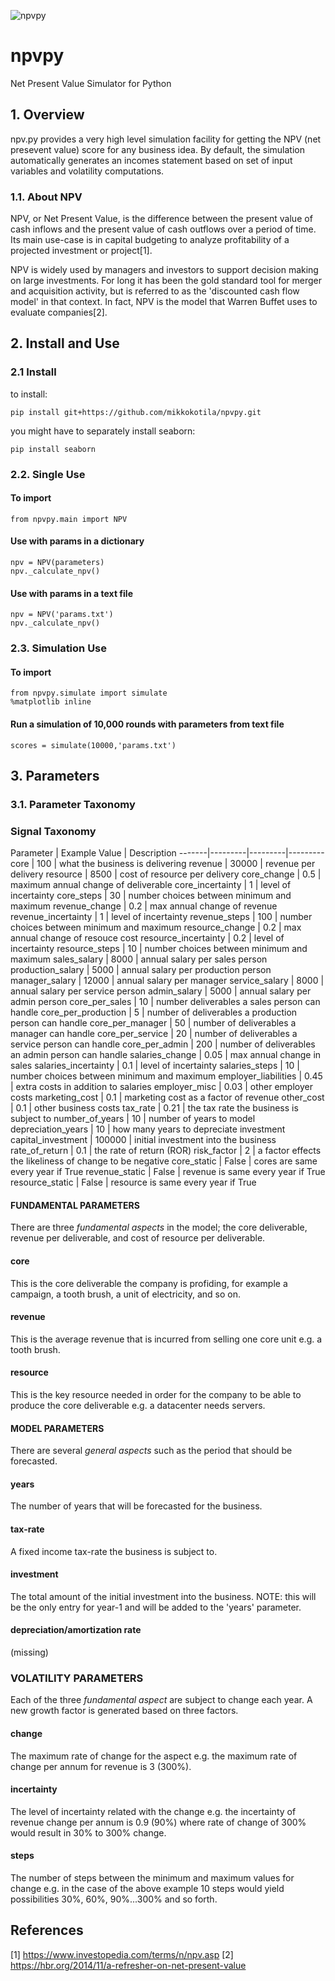 ![npvpy](https://raw.githubusercontent.com/mikkokotila/npvpy/master/logo.png)

# npvpy
Net Present Value Simulator for Python

## 1. Overview 

npv.py provides a very high level simulation facility for getting the NPV (net presevent value) score for any business idea. By default, the simulation automatically generates an incomes statement based on set of input variables and volatility computations. 

### 1.1. About NPV

NPV, or Net Present Value, is the difference between the present value of cash inflows and the present value of cash outflows over a period of time. Its main use-case is in capital budgeting to analyze profitability of a projected investment or project[1].

NPV is widely used by managers and investors to support decision making on large investments. For long it has been the gold standard tool for merger and acquisition activity, but is referred to as the 'discounted cash flow model' in that context. In fact, NPV is the model that Warren Buffet uses to evaluate companies[2]. 


## 2. Install and Use

### 2.1 Install 

to install: 

    pip install git+https://github.com/mikkokotila/npvpy.git
    
you might have to separately install seaborn:

    pip install seaborn

### 2.2. Single Use

#### To import

    from npvpy.main import NPV

#### Use with params in a dictionary

    npv = NPV(parameters)
    npv._calculate_npv()
    
#### Use with params in a text file 

    npv = NPV('params.txt')
    npv._calculate_npv()
    
### 2.3. Simulation Use

#### To import
    
    from npvpy.simulate import simulate
    %matplotlib inline

#### Run a simulation of 10,000 rounds with parameters from text file

    scores = simulate(10000,'params.txt')

## 3. Parameters

### 3.1. Parameter Taxonomy

### Signal Taxonomy 

Parameter | Example Value | Description
-------|---------|---------|---------
core | 100 | what the business is delivering
revenue | 30000 | revenue per delivery
resource | 8500 | cost of resource per delivery
core_change | 0.5 | maximum annual change of deliverable
core_incertainty | 1 | level of incertainty
core_steps | 30 | number choices between minimum and maximum
revenue_change | 0.2 | max annual change of revenue
revenue_incertainty | 1 | level of incertainty 
revenue_steps | 100 | number choices between minimum and maximum
resource_change | 0.2 | max annual change of resouce cost
resource_incertainty | 0.2 | level of incertainty
resource_steps | 10 | number choices between minimum and maximum
sales_salary | 8000 | annual salary per sales person
production_salary | 5000 | annual salary per production person 
manager_salary | 12000 |  annual salary per manager
service_salary | 8000 | annual salary per service person
admin_salary | 5000 | annual salary per admin person
core_per_sales | 10 | number deliverables a sales person can handle
core_per_production | 5 | number of deliverables a production person can handle
core_per_manager | 50 | number of deliverables a manager can handle
core_per_service | 20 | number of deliverables a service person can handle
core_per_admin | 200 | number of deliverables an admin person can handle
salaries_change | 0.05 | max annual change in sales
salaries_incertainty | 0.1 | level of incertainty
salaries_steps | 10 | number choices between minimum and maximum
employer_liabilities | 0.45 | extra costs in addition to salaries
employer_misc | 0.03 | other employer costs
marketing_cost | 0.1 | marketing cost as a factor of revenue
other_cost | 0.1 | other business costs
tax_rate | 0.21 | the tax rate the business is subject to
number_of_years | 10 | number of years to model
depreciation_years | 10 | how many years to depreciate investment
capital_investment | 100000 | initial investment into the business
rate_of_return | 0.1 | the rate of return (ROR) 
risk_factor | 2 | a factor effects the likeliness of change to be negative
core_static | False | cores are same every year if True
revenue_static | False | revenue is same every year if True
resource_static | False | resource is same every year if True

#### FUNDAMENTAL PARAMETERS

There are three *fundamental aspects* in the model; the core deliverable, revenue per deliverable, and cost of resource per deliverable. 

#### core 

This is the core deliverable the company is profiding, for example a campaign, a tooth brush, a unit of electricity, and so on. 

#### revenue

This is the average revenue that is incurred from selling one core unit e.g. a tooth brush. 

#### resource

This is the key resource needed in order for the company to be able to produce the core deliverable e.g. a datacenter needs servers. 

#### MODEL PARAMETERS 

There are several *general aspects* such as the period that should be forecasted. 

#### years

The number of years that will be forecasted for the business. 

#### tax-rate

A fixed income tax-rate the business is subject to. 

#### investment

The total amount of the initial investment into the business. NOTE: this will be the only entry for year-1 and will be added to the 'years' parameter.  

#### depreciation/amortization rate

(missing)

### VOLATILITY PARAMETERS 

Each of the three *fundamental aspect* are subject to change each year. A  new growth factor is generated based on three factors.

#### change 

The maximum rate of change for the aspect e.g. the maximum rate of change  per annum for revenue is 3 (300%).

#### incertainty

The level of incertainty related with the change e.g. the incertainty of revenue change per annum is 0.9 (90%) where rate of change of 300% would result in 30% to 300% change. 

#### steps

The number of steps between the minimum and maximum values for change e.g. in the case of the above example 10 steps would yield possibilities 30%, 60%, 90%...300% and so forth. 

## References

[1] https://www.investopedia.com/terms/n/npv.asp
[2] https://hbr.org/2014/11/a-refresher-on-net-present-value

